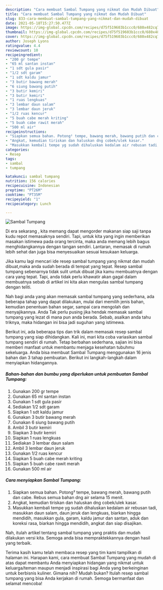 ```yaml
---
description: "Cara membuat Sambal Tumpang yang nikmat dan Mudah Dibuat"
title: "Cara membuat Sambal Tumpang yang nikmat dan Mudah Dibuat"
slug: 833-cara-membuat-sambal-tumpang-yang-nikmat-dan-mudah-dibuat
date: 2021-05-18T15:27:50.477Z
image: https://img-global.cpcdn.com/recipes/d75f519603b1ccc0/680x482cq70/sambal-tumpang-foto-resep-utama.jpg
thumbnail: https://img-global.cpcdn.com/recipes/d75f519603b1ccc0/680x482cq70/sambal-tumpang-foto-resep-utama.jpg
cover: https://img-global.cpcdn.com/recipes/d75f519603b1ccc0/680x482cq70/sambal-tumpang-foto-resep-utama.jpg
author: Joseph Lyons
ratingvalue: 4.4
reviewcount: 10
recipeingredient:
- "200 gr tempe"
- "65 ml santan instan"
- "1 sdt gula pasir"
- "1/2 sdt garam"
- "1 sdt kaldu jamur"
- "3 butir bawang merah"
- "6 siung bawang putih"
- "3 butir kemiri"
- "3 butir kemiri"
- "1 ruas lengkuas"
- "3 lembar daun salam"
- "3 lembar daun jeruk"
- "1/2 ruas kencur"
- "5 buah cabe merah kriting"
- "5 buah cabe rawit merah"
- "500 ml air"
recipeinstructions:
- "Siapkan semua bahan. Potong² tempe, bawang merah, bawang putih dan cabe. Rebus semua bahan dng air selama 15 menit."
- "Angkat, kemudian tiriskan dan haluskan dng cobek/ulek kasar."
- "Masukkan kembali tempe yg sudah dihaluskan kedalam air rebusan tadi, masukkan daun salam, daun jeruk dan lengkuas, biarkan hingga mendidih, masukkan gula, garam, kaldu jamur dan santan, aduk dan koreksi rasa, biarkan hingga mendidih, angkat dan siap disajikan."
categories:
- Resep
tags:
- sambal
- tumpang

katakunci: sambal tumpang 
nutrition: 156 calories
recipecuisine: Indonesian
preptime: "PT26M"
cooktime: "PT35M"
recipeyield: "1"
recipecategory: Lunch

---
```



![Sambal Tumpang](https://img-global.cpcdn.com/recipes/d75f519603b1ccc0/680x482cq70/sambal-tumpang-foto-resep-utama.jpg)

Di era  sekarang , kita memang dapat mengorder makanan siap saji tanpa kudu repot memasaknya sendiri. Tapi, untuk kita yang ingin memberikan masakan istimewa pada orang tercinta, maka anda memang lebih bagus menghidangkannya dengan tangan sendiri. Lantaran, memasak di rumah lebih sehat dan juga bisa menyesuaikan sesuai kesukaan keluarga.

Jika kamu lagi mencari ide resep sambal tumpang yang nikmat dan mudah dibuat,maka anda sudah berada di tempat yang tepat. Resep sambal tumpang  sebenarnya tidak sulit untuk dibuat jika kamu membuatnya dengan cara yang tepat. Tapi, anda tidak perlu khawatir akan gagal dalam membuatnya 
sebab di artikel ini kita akan mengulas sambal tumpang dengan teliti.  



Nah bagi anda yang akan memasak sambal tumpang yang sederhana, ada beberapa tahap yang dapat dilakukan, mulai dari memilih jenis bahan, kemudian penentuan bahan segar, sampai cara mengolah dan menyajikannya. Anda Tak perlu pusing jika hendak memasak sambal tumpang yang lezat di mana pun anda berada. Sebab, asalkan anda  tahu triknya, maka hidangan ini bisa jadi suguhan yang istimewa.

Berikut ini, ada beberapa tips dan trik dalam memasak resep sambal tumpang yang siap dihidangkan. Kali ini, mari kita coba variasikan sambal tumpang sendiri di rumah. Tetap berbahan sederhana, sajian ini bisa memberi manfaat untuk membantu menjaga kesehatan tubuhmu sekeluarga. Anda bisa membuat Sambal Tumpang menggunakan 16 jenis bahan dan 3 tahap pembuatan. Berikut ini langkah-langkah dalam menyiapkan hidangannya.

<!--inarticleads1-->

##### Bahan-bahan dan bumbu yang diperlukan untuk pembuatan Sambal Tumpang:

1. Gunakan 200 gr tempe
1. Gunakan 65 ml santan instan
1. Gunakan 1 sdt gula pasir
1. Sediakan 1/2 sdt garam
1. Siapkan 1 sdt kaldu jamur
1. Gunakan 3 butir bawang merah
1. Gunakan 6 siung bawang putih
1. Ambil 3 butir kemiri
1. Siapkan 3 butir kemiri
1. Siapkan 1 ruas lengkuas
1. Sediakan 3 lembar daun salam
1. Ambil 3 lembar daun jeruk
1. Gunakan 1/2 ruas kencur
1. Siapkan 5 buah cabe merah kriting
1. Siapkan 5 buah cabe rawit merah
1. Gunakan 500 ml air




<!--inarticleads2-->

##### Cara menyiapkan Sambal Tumpang:

1. Siapkan semua bahan. Potong² tempe, bawang merah, bawang putih dan cabe. Rebus semua bahan dng air selama 15 menit.
1. Angkat, kemudian tiriskan dan haluskan dng cobek/ulek kasar.
1. Masukkan kembali tempe yg sudah dihaluskan kedalam air rebusan tadi, masukkan daun salam, daun jeruk dan lengkuas, biarkan hingga mendidih, masukkan gula, garam, kaldu jamur dan santan, aduk dan koreksi rasa, biarkan hingga mendidih, angkat dan siap disajikan.




Nah, itulah artikel tentang  sambal tumpang  yang praktis dan mudah dilakukan versi kita. Semoga anda bisa mempraktekkannya dengan hasil yang terbaik. 

Terima kasih kamu telah membaca resep yang tim kami tampilkan di halaman ini. Harapan kami, cara membuat  Sambal Tumpang yang mudah di atas dapat membantu Anda menyiapkan hidangan yang nikmat untuk keluarga/teman maupun menjadi inspirasi bagi Anda yang berkeinginan untuk berbisnis kuliner. Gimana nih? Mudah bukan? Itulah resep sambal tumpang yang bisa Anda kerjakan di rumah. Semoga bermanfaat dan selamat mencoba!


